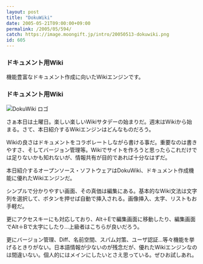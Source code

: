```yaml
---
layout: post
title: "DokuWiki"
date: 2005-05-21T09:00:00+09:00
permalink: /2005/05/594/
catch: https://image.moongift.jp/intro/20050513-dokuwiki.png
id: 605
---
```

### ドキュメント用Wiki
  
機能豊富なドキュメント作成に向いたWikiエンジンです。  
<!--more-->  

### ドキュメント用Wiki
  

![DokuWiki ロゴ](https://image.moongift.jp/intro/20050513-dokuwiki.png "DokuWiki ロゴ")

  

さぁ本日は土曜日。楽しい楽しいWikiサタデーの始まりだ。週末はWikiから始まる。さて、本日紹介するWikiエンジンはどんなものだろう。

  

Wikiの良さはドキュメントをコラボレートしながら書ける事だ。重要なのは書きやすさ、そしてバージョン管理等。Wikiでサイトを作ろうと思ったらこれだけでは足りないかも知れないが、情報共有が目的であれば十分なはずだ。

  

本日紹介するオープンソース・ソフトウェアはDokuWiki、ドキュメント作成機能に優れたWikiエンジンだ。

  

シンプルで分かりやすい画面、その真価は編集にある。基本的なWiki文法は文字列を選択して、ボタンを押せば自動で挿入される。画像挿入、太字、リストもお手軽だ。

  

更にアクセスキーにも対応しており、Alt＋Eで編集画面に移動したり、編集画面でAlt＋Bで太字にしたり…上級者はこちらが良いだろう。

  

更にバージョン管理、Diff、名前空間、スパム対策、ユーザ認証…等々機能を挙げるときりがない。日本語情報が少ないのが残念だが、優れたWikiエンジンなのは間違いない。個人的にはメインにしたいとさえ思っている。ぜひお試しあれ。


